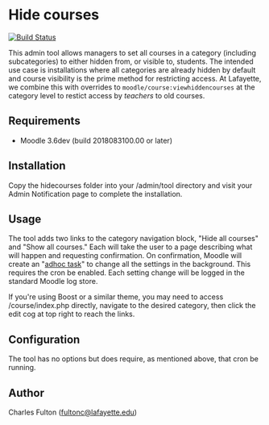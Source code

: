 Hide courses
============

[![Build Status](https://api.travis-ci.org/LafColITS/moodle-tool_hidecourses.png)](https://api.travis-ci.org/LafColITS/moodle-tool_hidecourses)

This admin tool allows managers to set all courses in a category (including subcategories) to either hidden from, or visible to, students. The intended use case is installations where all categories are already hidden by default and course visibility is the prime method for restricting access. At Lafayette, we combine this with overrides to `moodle/course:viewhiddencourses` at the category level to restict access by _teachers_ to old courses.

Requirements
------------
- Moodle 3.6dev (build 2018083100.00 or later)

Installation
------------
Copy the hidecourses folder into your /admin/tool directory and visit your Admin Notification page to complete the installation.

Usage
-----
The tool adds two links to the category navigation block, "Hide all courses" and "Show all courses." Each will take the user to a page describing what will happen and requesting confirmation. On confirmation, Moodle will create an "[adhoc task](https://docs.moodle.org/dev/Task_API#Adhoc_tasks)" to change all the settings in the background. This requires the cron be enabled. Each setting change will be logged in the standard Moodle log store.

If you're using Boost or a similar theme, you may need to access /course/index.php directly, navigate to the desired category, then click the edit cog at top right to reach the links.

Configuration
-------------
The tool has no options but does require, as mentioned above, that cron be running.

Author
------
Charles Fulton (fultonc@lafayette.edu)
